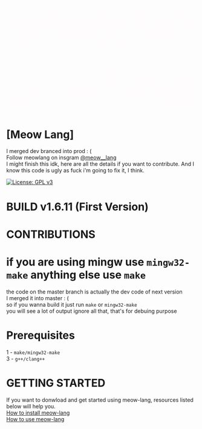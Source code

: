![Meow gif](./Meow.gif)

# [Meow Lang]
I merged dev branced into prod : ( <br>
Follow meowlang on insgram [@meow__lang](https://www.instagram.com/meow__lang/)<br>
I might finish this idk, here are all the details if you want to contribute. And I know this code is ugly as fuck i'm going to fix it, I think.

[![License: GPL v3](https://img.shields.io/badge/License-GPL%20v3-blue.svg)](https://www.gnu.org/licenses/gpl-3.0)

# BUILD v1.6.11 (First Version)

# CONTRIBUTIONS
# if you are using mingw use `mingw32-make` anything else use `make`
the code on the master branch is actually the dev code of next version <br>
I merged it into master : ( <br>
so if you wanna build it just run `make` or `mingw32-make` <br>
you will see a lot of output ignore all that, that's for debuing purpose <br>

# Prerequisites
1 - `make/mingw32-make` <br />
3 - `g++/clang++` <br />

# GETTING STARTED
If you want to donwload and get started using meow-lang, resources listed below will help you.<br>
[How to install meow-lang](https://github.com/DevyDhanish/meow-lang/wiki/How-to-download-and-install-Meow%E2%80%90Lang-in-Windows)<br>
[How to use meow-lang](https://github.com/DevyDhanish/meow-lang/wiki/How-to-use-meow%E2%80%90lang)<br>
